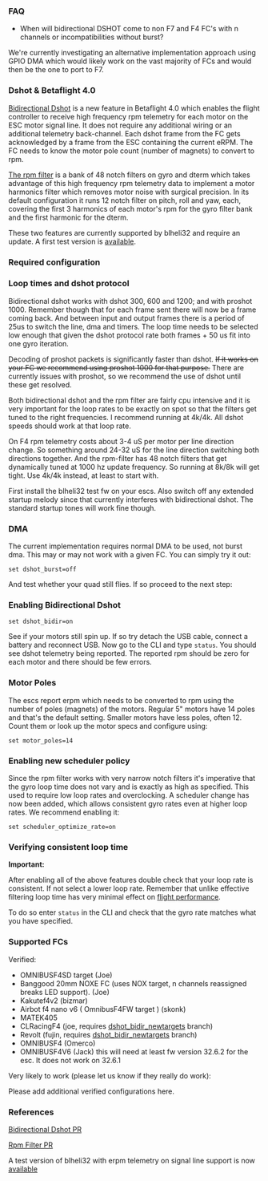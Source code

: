 ### FAQ

- When will bidirectional DSHOT come to non F7 and F4 FC's with n channels or incompatibilities without burst?

We're currently investigating an alternative implementation approach using GPIO DMA which would likely work on the vast majority of FCs and would then be the one to port to F7.

### Dshot & Betaflight 4.0

[Bidirectional Dshot](https://github.com/betaflight/betaflight/pull/7264) is a new feature in Betaflight 4.0 which enables the flight controller to receive high frequency rpm telemetry for each motor on the ESC motor signal line. It does not require any additional wiring or an additional telemetry back-channel. Each dshot frame from the FC gets acknowledged by a frame from the ESC containing the current eRPM. The FC needs to know the motor pole count (number of magnets) to convert to rpm.

[The rpm filter](https://github.com/betaflight/betaflight/pull/7271) is a bank of 48 notch filters on gyro and dterm which takes advantage of this high frequency rpm telemetry data to implement a motor harmonics filter which removes motor noise with surgical precision. In its default configuration it runs 12 notch filter on pitch, roll and yaw, each, covering the first 3 harmonics of each motor's rpm for the gyro filter bank and the first harmonic for the dterm.

These two features are currently supported by blheli32 and require an update. A first test version is [available](https://github.com/bitdump/BLHeli/tree/master/BLHeli_32%20ARM/BLHeli_32%20Test%20code%20Rev32.6.1%20hex%20files).

### Required configuration

### Loop times and dshot protocol

Bidirectional dshot works with dshot 300, 600 and 1200; and with proshot 1000. Remember though that for each frame sent there will now be a frame coming back. And between input and output frames there is a period of 25us to switch the line, dma and timers. The loop time needs to be selected low enough that given the dshot protocol rate both frames + 50 us fit into one gyro iteration. 

Decoding of proshot packets is significantly faster than dshot. ~~If it works on your FC we recommend using proshot 1000 for that purpose.~~ There are currently issues with proshot, so we recommend the use of dshot until these get resolved.

Both bidirectional dshot and the rpm filter are fairly cpu intensive and it is very important for the loop rates to be exactly on spot so that the filters get tuned to the right frequencies. I recommend running at 4k/4k. All dshot speeds should work at that loop rate.

On F4 rpm telemetry costs about 3-4 uS per motor per line direction change. So something around 24-32 uS for the line direction switching both directions together. And the rpm-filter has 48 notch filters that get dynamically tuned at 1000 hz update frequency. So running at 8k/8k will get tight. Use 4k/4k instead, at least to start with.

First install the blheli32 test fw on your escs. Also switch off any extended startup melody since that currently interferes with bidirectional dshot. The standard startup tones will work fine though.

### DMA

The current implementation requires normal DMA to be used, not burst dma. This may or may not work with a given FC. You can simply try it out:

``set dshot_burst=off``

And test whether your quad still flies. If so proceed to the next step:

### Enabling Bidirectional Dshot

``set dshot_bidir=on``

See if your motors still spin up. If so try detach the USB cable, connect a battery and reconnect USB. Now go to the CLI and type ``status``. You should see dshot telemetry being reported. The reported rpm should be zero for each motor and there should be few errors.

### Motor Poles

The escs report erpm which needs to be converted to rpm using the number of poles (magnets) of the motors. Regular 5" motors have 14 poles and that's the default setting. Smaller motors have less poles, often 12. Count them or look up the motor specs and configure using:

``set motor_poles=14``

### Enabling new scheduler policy

Since the rpm filter works with very narrow notch filters it's imperative that the gyro loop time does not vary and is exactly as high as specified. This used to require low loop rates and overclocking. A scheduler change has now been added, which allows consistent gyro rates even at higher loop rates. We recommend enabling it:

``set scheduler_optimize_rate=on``

### Verifying consistent loop time

**Important:**

After enabling all of the above features double check that your loop rate is consistent. If not select a lower loop rate. Remember that unlike effective filtering loop time has very minimal effect on [flight performance](https://github.com/betaflight/betaflight/issues/7327).

To do so enter ``status`` in the CLI and check that the gyro rate matches what you have specified.

### Supported FCs

Verified:

* OMNIBUSF4SD target (Joe)
* Banggood 20mm NOXE FC (uses NOX target, n channels reassigned breaks LED support). (Joe)
* Kakutef4v2 (bizmar)
* Airbot f4 nano v6 ( OmnibusF4FW target ) (skonk)
* MATEK405
* CLRacingF4 (joe, requires [dshot_bidir_newtargets](https://github.com/joelucid/betaflight/tree/dshot_bidir_newtargets) branch)
* Revolt (fujin, requires [dshot_bidir_newtargets](https://github.com/joelucid/betaflight/tree/dshot_bidir_newtargets) branch)
* OMNIBUSF4 (Omerco)
* OMNIBUSF4V6 (Jack) this will need at least fw version 32.6.2 for the esc.  It does not work on 32.6.1

Very likely to work (please let us know if they really do work):


Please add additional verified configurations here.

### References

[Bidirectional Dshot PR](https://github.com/betaflight/betaflight/pull/7264)

[Rpm Filter PR](https://github.com/betaflight/betaflight/pull/7271)

A test version of blheli32 with erpm telemetry on signal line support is now [available](https://github.com/bitdump/BLHeli/tree/master/BLHeli_32%20ARM/BLHeli_32%20Test%20code%20Rev32.6.2%20hex%20files)